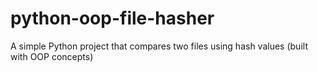 # python-oop-file-hasher
A simple Python project that compares two files using hash values (built with OOP concepts)
